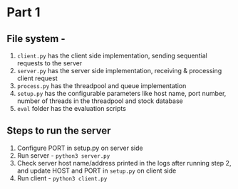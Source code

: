 # Part 1

## File system -

1) `client.py` has the client side implementation, sending sequential requests to the server
2) `server.py` has the server side implementation, receiving & processing client request
3) `process.py` has the threadpool and queue implementation
3) `setup.py` has the configurable parameters like host name, port number, number of threads in the threadpool and stock database
4) `eval` folder has the evaluation scripts

## Steps to run the server

1) Configure PORT in setup.py on server side
2) Run server - ```python3 server.py```
3) Check server host name/address printed in the logs after running step 2, and update HOST and PORT in `setup.py` on client side
4) Run client - ```python3 client.py```